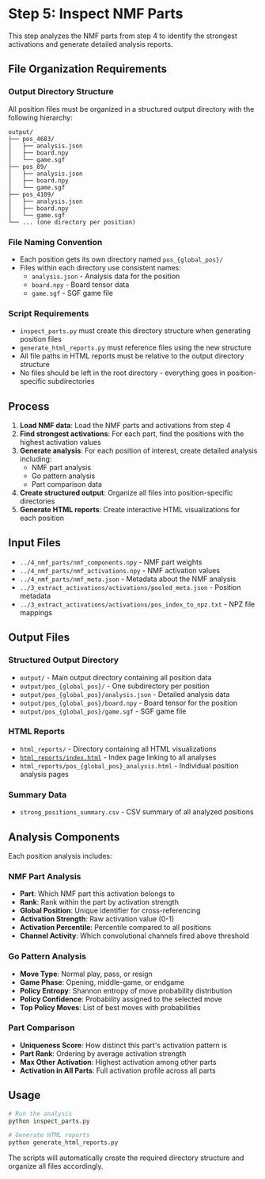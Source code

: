 # Step 5: Inspect NMF Parts

This step analyzes the NMF parts from step 4 to identify the strongest activations and generate detailed analysis reports.

## File Organization Requirements

### Output Directory Structure
All position files must be organized in a structured output directory with the following hierarchy:

```
output/
├── pos_4683/
│   ├── analysis.json
│   ├── board.npy
│   └── game.sgf
├── pos_89/
│   ├── analysis.json
│   ├── board.npy
│   └── game.sgf
├── pos_4109/
│   ├── analysis.json
│   ├── board.npy
│   └── game.sgf
└── ... (one directory per position)
```

### File Naming Convention
- Each position gets its own directory named `pos_{global_pos}/`
- Files within each directory use consistent names:
  - `analysis.json` - Analysis data for the position
  - `board.npy` - Board tensor data
  - `game.sgf` - SGF game file

### Script Requirements
- `inspect_parts.py` must create this directory structure when generating position files
- `generate_html_reports.py` must reference files using the new structure
- All file paths in HTML reports must be relative to the output directory structure
- No files should be left in the root directory - everything goes in position-specific subdirectories

## Process

1. **Load NMF data**: Load the NMF parts and activations from step 4
2. **Find strongest activations**: For each part, find the positions with the highest activation values
3. **Generate analysis**: For each position of interest, create detailed analysis including:
   - NMF part analysis
   - Go pattern analysis  
   - Part comparison data
4. **Create structured output**: Organize all files into position-specific directories
5. **Generate HTML reports**: Create interactive HTML visualizations for each position

## Input Files

- `../4_nmf_parts/nmf_components.npy` - NMF part weights
- `../4_nmf_parts/nmf_activations.npy` - NMF activation values
- `../4_nmf_parts/nmf_meta.json` - Metadata about the NMF analysis
- `../3_extract_activations/activations/pooled_meta.json` - Position metadata
- `../3_extract_activations/activations/pos_index_to_npz.txt` - NPZ file mappings

## Output Files

### Structured Output Directory
- `output/` - Main output directory containing all position data
- `output/pos_{global_pos}/` - One subdirectory per position
- `output/pos_{global_pos}/analysis.json` - Detailed analysis data
- `output/pos_{global_pos}/board.npy` - Board tensor for the position
- `output/pos_{global_pos}/game.sgf` - SGF game file

### HTML Reports
- `html_reports/` - Directory containing all HTML visualizations
- [`html_reports/index.html`](html_reports/index.html) - Index page linking to all analyses
- `html_reports/pos_{global_pos}_analysis.html` - Individual position analysis pages

### Summary Data
- `strong_positions_summary.csv` - CSV summary of all analyzed positions

## Analysis Components

Each position analysis includes:

### NMF Part Analysis
- **Part**: Which NMF part this activation belongs to
- **Rank**: Rank within the part by activation strength
- **Global Position**: Unique identifier for cross-referencing
- **Activation Strength**: Raw activation value (0-1)
- **Activation Percentile**: Percentile compared to all positions
- **Channel Activity**: Which convolutional channels fired above threshold

### Go Pattern Analysis  
- **Move Type**: Normal play, pass, or resign
- **Game Phase**: Opening, middle-game, or endgame
- **Policy Entropy**: Shannon entropy of move probability distribution
- **Policy Confidence**: Probability assigned to the selected move
- **Top Policy Moves**: List of best moves with probabilities

### Part Comparison
- **Uniqueness Score**: How distinct this part's activation pattern is
- **Part Rank**: Ordering by average activation strength
- **Max Other Activation**: Highest activation among other parts
- **Activation in All Parts**: Full activation profile across all parts

## Usage

```bash
# Run the analysis
python inspect_parts.py

# Generate HTML reports
python generate_html_reports.py
```

The scripts will automatically create the required directory structure and organize all files accordingly. 